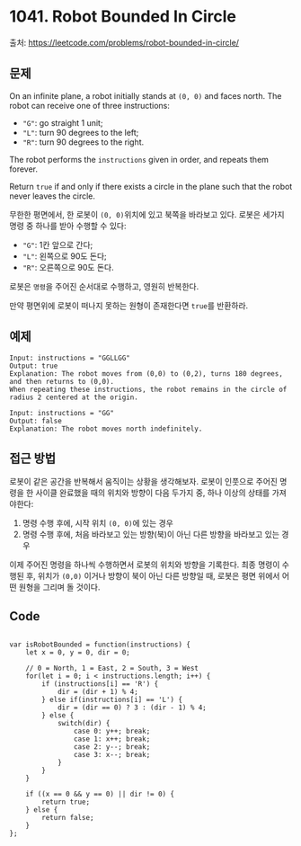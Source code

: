 # 1041. Robot Bounded In Circle
출처: https://leetcode.com/problems/robot-bounded-in-circle/

## 문제

On an infinite plane, a robot initially stands at  `(0, 0)`  and faces north. The robot can receive one of three instructions:

-   `"G"`: go straight 1 unit;
-   `"L"`: turn 90 degrees to the left;
-   `"R"`: turn 90 degrees to the right.

The robot performs the  `instructions`  given in order, and repeats them forever.

Return  `true`  if and only if there exists a circle in the plane such that the robot never leaves the circle.

무한한 평면에서, 한 로봇이 `(0, 0)`위치에 있고 북쪽을 바라보고 있다. 로봇은 세가지 명령 중 하나를 받아 수행할 수 있다:
- `"G"`: 1칸 앞으로 간다;
- `"L"`: 왼쪽으로 90도 돈다;
- `"R"`: 오른쪽으로 90도 돈다.

로봇은 `명령`을 주어진 순서대로 수행하고, 영원히 반복한다.

만약 평면위에 로봇이 떠나지 못하는 원형이 존재한다면 `true`를 반환하라.

## 예제
```
Input: instructions = "GGLLGG"
Output: true
Explanation: The robot moves from (0,0) to (0,2), turns 180 degrees, and then returns to (0,0).
When repeating these instructions, the robot remains in the circle of radius 2 centered at the origin.
```
```
Input: instructions = "GG"
Output: false
Explanation: The robot moves north indefinitely.
```

## 접근 방법

로봇이 같은 공간을 반복해서 움직이는 상황을 생각해보자. 로봇이 인풋으로 주어진 명령을 한 사이클 완료했을 때의 위치와 방향이 다음 두가지 중, 하나 이상의 상태를 가져야한다:
1. 명령 수행 후에, 시작 위치 `(0, 0)`에 있는 경우
2. 명령 수행 후에, 처음 바라보고 있는 방향(북)이 아닌 다른 방향을 바라보고 있는 경우

이제 주어진 명령을 하나씩 수행하면서 로봇의 위치와 방향을 기록한다. 최종 명령이 수행된 후, 위치가 `(0,0)` 이거나 방향이 북이 아닌 다른 방향일 때, 로봇은 평면 위에서 어떤 원형을 그리며 돌 것이다.

## Code

<pre>
<code>
var isRobotBounded = function(instructions) {
    let x = 0, y = 0, dir = 0;
    
    // 0 = North, 1 = East, 2 = South, 3 = West
    for(let i = 0; i < instructions.length; i++) {
        if (instructions[i] == 'R') {
            dir = (dir + 1) % 4;
        } else if(instructions[i] == 'L') {
            dir = (dir == 0) ? 3 : (dir - 1) % 4;
        } else {
            switch(dir) {
                case 0: y++; break;
                case 1: x++; break;
                case 2: y--; break;
                case 3: x--; break;
            }
        }
    }
    
    if ((x == 0 && y == 0) || dir != 0) {
        return true;
    } else {
        return false;
    }
};
</code>
</pre>
